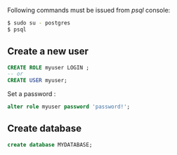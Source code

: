 
Following commands must be issued from *psql* console:

```bash
$ sudo su - postgres
$ psql
```


## Create a new user

```sql
CREATE ROLE myuser LOGIN ;
-- or
CREATE USER myuser;
```

Set a password :

```sql
alter role myuser password 'password!';
```
  


## Create database

```sql
create database MYDATABASE;
```
